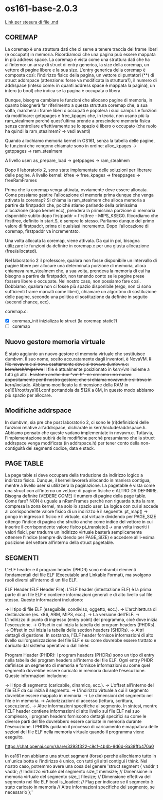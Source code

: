 # os161-base-2.0.3

[Link per stesura di file .md](https://chat.openai.com/share/b8d52ceb-4b52-4795-b3ed-1d0a377be42b)

## COREMAP
La coremap è una struttura dati che ci serve a tenere traccia dei frame liberi (e occupati) in memoria. Ricordiamoci che una pagina può essere mappata in più address space.
La coremap è vista come una struttura dati che ha all'interno: un array di struct di entry generica, la size della coremap, un vettore di pagine libere e la sua size.
L'entry generica della coremap è composta così: l'indirizzo fisico della pagina, un vettore di puntatori (**) di struct addrspace (attenzione: forse va modificata la struttura?),
il numero di addrspace (inteso come: in quanti address space è mappata la pagina), un intero (o bool) che indica se la pagina è occupata o libera.

Dunque, bisogna cambiare le funzioni che allocano pagine di memoria, in quanto bisognerà far riferimento a questa struttura coremap che, a sua volta, marcherà i frame liberi o occupati e popolerà i suoi campi. Le funzioni da modificare: getppages e free_kpages che, in teoria, non usano più la ram_stealmem perché quest'ultima prende a prescindere memoria fisica senza controllare effettivamente se lo spazio è libero o occupato (che ruolo ha quindi la ram_stealmem? -> vedi avanti)

Quando allochiamo memoria kernel in OS161, senza la tabella delle pagine, le funzioni che vengono chiamate sono in ordine:
alloc_kpages -> getppages -> ram_stealmem

A livello user:
as_prepare_load -> getppages -> ram_stealmem

Dopo il laboratorio 2, sono state implementate delle soluzioni per liberare delle pagine.
A livello kernel:
kfree -> free_kpages -> freeppages -> freeRamFrames

Prima che la coremap venga attivata, ovviamente deve essere allocata. Come possiamo gestire l'allocazione di memoria prima dunque che venga attivata la coremap?
Si chiama la ram_stealmem che alloca memoria a partire da firstpaddr che, poiché stiamo parlando della primissima allocazione (dopo kernel ecc), prenderà la
primissima porzione di memoria disponibile subito dopo firstpaddr = firstfree - MIPS_KSEG0. Ricordiamo che firstfree, definito in start.S, è sempre lo stesso.
Parliamo dunque del primo valore di firstpaddr, prima di qualsiasi incremento. Dopo l'allocazione di coremap, firstpaddr va incrementato.

Una volta allocata la coremap, viene attivata. Da qui in poi, bisogna utilizzare le funzioni da definire in coremap.c per una giusta allocazione (free/allocated).

Nel laboratorio 2 il professore, qualora non fosse disponibile un intervallo di pagine libere per allocare una determinata porzione di memoria, allora chiamava
ram_stealmem che, a sua volta, prendeva la memoria di cui ha bisogno a partire da firstpaddr, non tenendo conto se le pagine prese fossero libere o occupate. Nel nostro caso, non possiamo fare così. Dobbiamo, qualora non ci fosse più spazio disponibile (ergo, non ci sono sufficienti frame marcati come liberi), chiamare  un
algoritmo di sostituzione delle pagine, secondo una politica di sostituzione da definire in seguito (second chance, ecc).

coremap.c:
- [x] coremap_init inizializza le struct (la coremap static?)
- [ ] coremap

## Nuovo gestore memoria virtuale

È stato aggiunto un nuovo gestore di memoria virtuale che sostituisce dumbvm. Il suo nome, scelto accuratamente dagli inventori, è NovaVM. ~~Il file novavm.c si trova esattamente dove si trovava dumbvm.c: kern/arch/mips/vm~~
Il file è attualmente posizionato in *kern/vm* insieme a tutti gli altri.
~~Esistono anche due "vm.h": ne creiamo uno nuovo appositamente per il nostro gestore, che si chiama novavm.h e si trova in kern/include.~~
Abbiamo modificato la dimensione della RAM in os161/root/sys161.conf portandola da 512K a 8M, in questo modo abbiamo più spazio per allocare.


## Modifiche addrspace
In dumbvm, sia pre che post laboratorio 2, ci sono le (ri)definizioni delle funzioni relative all'addrspace, dichiarate in kern/include/addrspace.h. Abbiamo pensato che queste vadano implementate in novavm.c.
Tuttavia, l'implementazione subirà delle modifiche perché presumiamo che la struct addrspace venga modificata (in addrspace.h) per tener conto della non-contiguità dei segmenti codice, data e stack. 

## PAGE TABLE
La page table si deve occupare della traduzione da indirizzo logico a indirizzo fisico. Dunque, il kernel lavorerà allocando in maniera contigua, mentre a livello user si utilizzerà la paginazione. La pagetable è vista come una struct con all'interno un vettore di pagine fisiche e ALTRO DA DEFINIRE.
Bisogna definire (VEDERE COME) il numero di pagine della page table. Come fare? NON è uguale a nRamFrames perché non riguarda tutta la ram, compresa la zona kernel, ma solo lo spazio user.
La logica con cui si accede al corrispondente valore fisico di un indirizzo è il seguente:
pt_map() -> pongo in ingresso il fisico e il virtuale, dal virtuale dividendo per PAGE_SIZE ottengo l'indice di pagina che sfrutto anche come indice del vettore in cui inserire il corrispondente valore fisico
pt_translate()-> una volta inseriti i valori fisici, per tradurre un indirizzo virtuale basterà semplicemente ottenere l'indice (sempre dividendo per PAGE_SIZE) e accedere all'i-esima posizione del vettore all'interno della struct pagetable.

## SEGMENTI
L'ELF header e il program header (PHDR) sono entrambi elementi fondamentali dei file ELF (Executable and Linkable Format), ma svolgono ruoli diversi all'interno di un file ELF.

ELF Header (ELF Header File):
L'ELF header (intestazione ELF) è la prima parte di un file ELF e contiene informazioni generali e di alto livello sul file stesso. Queste informazioni includono:

-> Il tipo di file ELF (eseguibile, condiviso, oggetto, ecc.).
-> L'architettura di destinazione (es. x86, ARM, MIPS, ecc.).
-> La versione dell'ELF.
-> L'indirizzo di punto di ingresso (entry point) del programma, cioè dove inizia l'esecuzione.
-> Offset in cui inizia la tabella dei program headers (PHDRs).
-> Offset in cui inizia la tabella delle section headers (SHDRs).
-> Altri dettagli di gestione.
In sostanza, l'ELF header fornisce informazioni di alto livello sull'organizzazione del file ELF e su come dovrebbe essere trattato e caricato dal sistema operativo o dal linker.

Program Header (PHDR):
I program headers (PHDRs) sono un tipo di entry nella tabella dei program headers all'interno del file ELF. Ogni entry PHDR definisce un segmento di memoria e fornisce informazioni su come quel segmento dovrebbe essere caricato in memoria durante l'esecuzione. Queste informazioni includono:

-> Il tipo di segmento (caricabile, dinamico, ecc.).
-> L'offset all'interno del file ELF da cui inizia il segmento.
-> L'indirizzo virtuale a cui il segmento dovrebbe essere mappato in memoria.
-> Le dimensioni del segmento nel file e in memoria.
-> Autorizzazioni di accesso (lettura, scrittura, esecuzione).
-> Altre informazioni specifiche al segmento.
In sintesi, mentre l'ELF header contiene informazioni di alto livello sul file ELF nel suo complesso, i program headers forniscono dettagli specifici su come le diverse parti del file dovrebbero essere caricate in memoria durante l'esecuzione. I PHDRs guidano il processo di caricamento e mappatura delle sezioni del file ELF nella memoria virtuale quando il programma viene eseguito.

https://chat.openai.com/share/3393f322-c9cf-4b4b-8d6d-8a38ffb470a0

In os161 non abbiamo una struct segment (forse) perché allochiamo tutto in un'unica botta e l'indirizzo è unico, con tutti gli altri contigui i think.
Nel nostro caso, potremmo avere una cosa del genere
'struct segment {
    vaddr_t vaddr;        // Indirizzo virtuale del segmento
    size_t memsize;       // Dimensione in memoria virtuale del segmento
    size_t filesize;      // Dimensione effettiva del segmento nel file ELF
    bool is_loaded;       // Flag per indicare se il segmento è stato caricato in memoria
    // Altre informazioni specifiche del segmento, se necessario
};'


